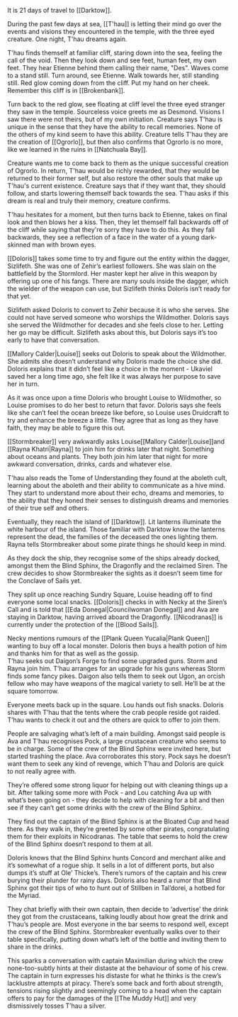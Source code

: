 It is 21 days of travel to [[Darktow]]. 

During the past few days at sea, [[T'hau]] is letting their mind go over the events and visions they encountered in the temple, with the three eyed creature. One night, T'hau dreams again.

T'hau finds themself at familiar cliff, staring down into the sea, feeling the call of the void. Then they look down and see feet, human feet, my own feet. They hear Etienne behind them calling their name, "Des". Waves come to a stand still. Turn around, see Etienne. Walk towards her, still standing still. Red glow coming down from the cliff. Put my hand on her cheek. Remember this cliff is in [[Brokenbank]]. 

Turn back to the red glow, see floating at cliff level the three eyed stranger they saw in the temple. Sourceless voice greets me as Desmond. Visions I saw there were not theirs, but of my own initiation. Creature says T'hau is unique in the sense that they have the ability to recall memories. None of the others of my kind seem to have this ability. Creature tells T'hau they are the creation of [[Ogrorlo]], but then also confirms that Ogrorlo is no more, like we learned in the ruins in [[Natchuala Bay]]. 

Creature wants me to come back to them as the unique successful creation of Ogrorlo. In return, T'hau would be richly rewarded, that they would be returned to their former self, but also restore the other souls that make up T'hau's current existence. Creature says that if they want that, they should follow, and starts lowering themself back towards the sea.  T'hau asks if this dream is real and truly their memory, creature confirms. 

T'hau hesitates for a moment, but then turns back to Etienne, takes on final look and then blows her a kiss. Then, they let themself fall backwards off of the cliff while saying that they're sorry they have to do this. As they fall backwards, they see a reflection of a face in the water of a young dark-skinned man with brown eyes.

[[Doloris]] takes some time to try and figure out the entity within the dagger, Sizlifeth. She was one of Zehir’s earliest followers. She was slain on the battlefield by the Stormlord. Her master kept her alive in this weapon by offering up one of his fangs. There are many souls inside the dagger, which the wielder of the weapon can use, but Sizlifeth thinks Doloris isn’t ready for that yet.

Sizlifeth asked Doloris to convert to Zehir because it is who she serves. She could not have served someone who worships the Wildmother. Doloris says she served the Wildmother for decades and she feels close to her. Letting her go may be difficult. Sizlifeth asks about this, but Doloris says it’s too early to have that conversation. 

[[Mallory Calder|Louise]] seeks out Doloris to speak about the Wildmother. She admits she doesn’t understand why Doloris made the choice she did. Doloris explains that it didn’t feel like a choice in the moment - Ukaviel saved her a long time ago, she felt like it was always her purpose to save her in turn. 

As it was once upon a time Doloris who brought Louise to Wildmother, so Louise promises to do her best to return that favor. Doloris says she feels like she can’t feel the ocean breeze like before, so Louise uses Druidcraft to try and enhance the breeze a little. They agree that as long as they have faith, they may be able to figure this out.

[[Stormbreaker]] very awkwardly asks Louise[[Mallory Calder|Louise]]and [[Rayna Khatri|Rayna]] to join him for drinks later that night. Something about oceans and plants. They both join him later that night for more awkward conversation, drinks, cards and whatever else.

T'hau also reads the Tome of Understanding they found at the aboleth cult, learning about the aboleth and their ability to communicate as a hive mind. They start to understand more about their echo, dreams and memories, to the ability that they honed their senses to distinguish dreams and memories of their true self and others.

Eventually, they reach the island of [[Darktow]]. Lit lanterns illuminate the white harbour of the island. Those familiar with Darktow know the lanterns represent the dead, the families of the deceased the ones lighting them. Rayna tells Stormbreaker about some pirate things he should keep in mind.

As they dock the ship, they recognise some of the ships already docked, amongst them the Blind Sphinx, the Dragonfly and the reclaimed Siren.
The crew decides to show Stormbreaker the sights as it doesn’t seem time for the Conclave of Sails yet. 

They split up once reaching Sundry Square, Louise heading off to find everyone some local snacks. [[Doloris]] checks in with Necky at the Siren’s Call and is told that [[Eda Donegal|Councilwoman Donegal]] and Ava are staying in Darktow, having arrived aboard the Dragonfly. [[Nicodranas]] is currently under the protection of the [[Blood Sails]]. 

Necky mentions rumours of the [[Plank Queen Yucalia|Plank Queen]] wanting to buy off a local monster. Doloris then buys a health potion of him and thanks him for that as well as the gossip.  
T’hau seeks out Daigon’s Forge to find some upgraded guns. Storm and Rayna join him. T’hau arranges for an upgrade for his guns whereas Storm finds some fancy pikes. Daigon also tells them to seek out Ugon, an orcish fellow who may have weapons of the magical variety to sell. He’ll be at the square tomorrow. 

Everyone meets back up in the square. Lou hands out fish snacks. Doloris shares with T’hau that the tents where the crab people reside got raided. T’hau wants to check it out and the others are quick to offer to join them. 

People are salvaging what’s left of a main building. Amongst said people is Ava and T’hau recognises Pock, a large crustacean creature who seems to be in charge. Some of the crew of the Blind Sphinx were invited here, but started trashing the place. Ava corroborates this story. Pock says he doesn’t want them to seek any kind of revenge, which T’hau and Doloris are quick to not really agree with.

They’re offered some strong liquor for helping out with cleaning things up a bit. 
After talking some more with Pock - and Lou catching Ava up with what’s been going on - they decide to help with cleaning for a bit and then see if they can’t get some drinks with the crew of the Blind Sphinx. 

They find out the captain of the Blind Sphinx is at the Bloated Cup and head there. As they walk in, they’re greeted by some other pirates, congratulating them for their exploits in Nicodranas. The table that seems to hold the crew of the Blind Sphinx doesn’t respond to them at all. 

Doloris knows that the Blind Sphinx hunts Concord and merchant alike and it’s somewhat of a rogue ship. It sells in a lot of different ports, but also dumps it’s stuff at Ole’ Thicke’s. There’s rumors of the captain and his crew burying their plunder for rainy days. Doloris also heard a rumor that Blind Sphinx got their tips of who to hunt out of Stillben in Tal’dorei, a hotbed for the Myriad. 

They chat briefly with their own captain, then decide to ‘advertise’ the drink they got from the crustaceans, talking loudly about how great the drink and T’hau’s people are. Most everyone in the bar seems to respond well, except the crew of the Blind Sphinx. Stormbreaker eventually walks over to their table specifically, putting down what’s left of the bottle and inviting them to share in the drinks.

This sparks a conversation with captain Maximilian during which the crew none-too-subtly hints at their distaste at the behaviour of some of his crew. The captain in turn expresses his distaste for what he thinks is the crew’s lacklustre attempts at piracy. There’s some back and forth about strength, tensions rising slightly and seemingly coming to a head when the captain offers to pay for the damages of the [[The Muddy Hut]] and very dismissively tosses T’hau a silver.